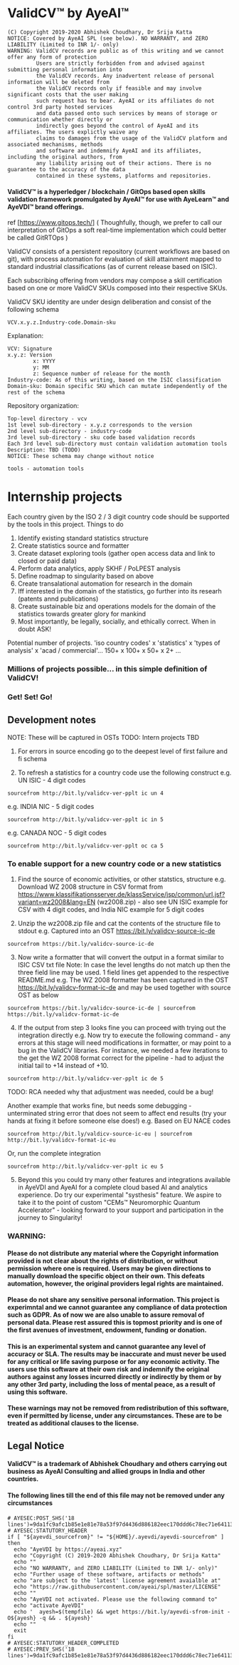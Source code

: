 # ValidCV™ by AyeAI™
```
(C) Copyright 2019-2020 Abhishek Choudhary, Dr Srija Katta
NOTICE: Covered by AyeAI SPL (see below). NO WARRANTY, and ZERO LIABILITY (Limited to INR 1/- only) 
WARNING: ValidCV records are public as of this writing and we cannot offer any form of protection
         Users are strictly forbidden from and advised against submitting personal information into
         the ValidCV records. Any inadvertent release of personal information will be deleted from
         the ValidCV records only if feasible and may involve significant costs that the user making
         such request has to bear. AyeAI or its affiliates do not control 3rd party hosted services
         and data passed onto such services by means of storage or communication whether directly or
         indirectly goes beyond the control of AyeAI and its affiliates. The users explictly waive any
         claims to damages from the usage of the ValidCV platform and associated mechanisms, methods
         and software and indemnify AyeAI and its affiliates, including the original authors, from
         any liability arising out of their actions. There is no guarantee to the accuracy of the data
         contained in these systems, platforms and repositories.
```

#### ValidCV™ is a hyperledger / blockchain / GitOps based open skills validation framework promulgated by AyeAI™ for use with AyeLearn™ and AyeVDI™ brand offerings.
ref [https://www.gitops.tech/] ( Thoughfully, though, we prefer to call our interpretation of GitOps a soft real-time implementation which could better be called GitRTOps )

ValidCV consists of a persistent repository (current workflows are based on git),
with process automation for evaluation of skill attainment mapped to standard
industrial classifications (as of current release based on ISIC).

Each subscribing offering from vendors may compose a skill certification based
on one or more ValidCV SKUs composed into their respective SKUs.

ValidCV SKU identity are under design deliberation and consist of the following schema
```
VCV.x.y.z.Industry-code.Domain-sku
```
Explanation:
```
VCV: Signature
x.y.z: Version
        x: YYYY
        y: MM
        z: Sequence number of release for the month
Industry-code: As of this writing, based on the ISIC classification
Domain-sku: Domain specific SKU which can mutate independently of the rest of the schema
```
Repository organization:
```
Top-level directory - vcv
1st level sub-directory - x.y.z corresponds to the version
2nd level sub-directory - industry-code
3rd level sub-directory - sku code based validation records
Each 3rd level sub-directory must contain validation automation tools
Description: TBD (TODO)
NOTICE: These schema may change without notice

tools - automation tools
```
# Internship projects
Each country given by the ISO 2 / 3 digit country code should be supported by the tools in this project.
Things to do
1. Identify existing standard statistics structure
2. Create statistics source and formatter
3. Create dataset exploring tools (gather open access data and link to closed or paid data)
4. Perform data analytics, apply SKHF / PoLPEST analysis
5. Define roadmap to singularity based on above
6. Create transalational automation for research in the domain
7. Iff interested in the domain of the statistics, go further into its researh (patents annd publications)
8. Create sustainable biz and operations models for the domain of the statistics towards greater glory for mankind
9. Most importantly, be legally, socially, and ethically correct. When in doubt ASK!

Potential number of projects.
'iso country codes' x 'statistics' x 'types of analysis' x 'acad / commercial'...
150+ x 100+ x 50+ x 2+ ...
### Millions of projects possible... in this simple definition of ValidCV!
### Get! Set! Go!


## Development notes
NOTE: These will be captured in OSTs
TODO: Intern projects TBD

1. For errors in source encoding go to the deepest level of first failure and fi schema

2. To refresh a statistics for a country code use the following construct
e.g. UN ISIC - 4 digit codes
```
sourcefrom http://bit.ly/validcv-ver-pplt ic un 4
```
e.g. INDIA NIC - 5 digit codes
```
sourcefrom http://bit.ly/validcv-ver-pplt ic in 5
```
e.g. CANADA NOC - 5 digit codes
```
sourcefrom http://bit.ly/validcv-ver-pplt oc ca 5
```

### To enable support for a new country code or a new statistics
1. Find the source of economic activities, or other statstics, structure
e.g. Download WZ 2008 structure in CSV format from  https://www.klassifikationsserver.de/klassService/jsp/common/url.jsf?variant=wz2008&lang=EN (wz2008.zip) - also see UN ISIC example for CSV with 4 digit codes, and India NIC example for 5 digit codes

2. Unzip the wz2008.zip file and cat the contents of the structure file to stdout
e.g. Captured into an OST https://bit.ly/validcv-source-ic-de
```
sourcefrom https://bit.ly/validcv-source-ic-de
```

3. Now write a formatter that will convert the output in a format similar to ISIC CSV txt file
Note: In case the level lengths do not match up then the three field line may be used. 1 field lines
get appended to the respective README.md
e.g. The WZ 2008 formatter has been captured in the OST https://bit.ly/validcv-format-ic-de and may be used together with source OST as below
```
sourcefrom https://bit.ly/validcv-source-ic-de | sourcefrom https://bit.ly/validcv-format-ic-de
```

4. If the output from step 3 looks fine you can proceed with trying out the integration directly
e.g. Now try to execute the following command - any errors at this stage will need modifications in formatter,
or may point to a bug in the ValidCV libraries. For instance, we needed a few iterations to the get the WZ 2008 format
correct for the pipeline - had to adjust the initial tail to +14 instead of +10. 
```
sourcefrom http://bit.ly/validcv-ver-pplt ic de 5
```
TODO: RCA needed why that adjustment was needed, could be a bug!

Another example that works fine, but needs some debugging - unterminated string error that does not seem to affect end results (try your hands at fixing it before someone else does!)
e.g. Based on EU NACE codes
```
sourcefrom http://bit.ly/valdicv-source-ic-eu | sourcefrom http://bit.ly/validcv-format-ic-eu
```
Or, run the complete integration
```
sourcefrom http://bit.ly/validcv-ver-pplt ic eu 5
```

5. Beyond this you could try many other features and integrations available in AyeVDI and AyeAI for a complete 
cloud based AI and analytics experience. Do try our experimental "systhesis" feature. We aspire to take it to the 
point of custom "CEMs™ Neuromorphic Quantum Accelerator" - looking forward to your support and participation in the journey
to Singularity!

### WARNING: 
#### Please do not distribute any material where the Copyright information provided is not clear about the rights of distribution, or without permission where one is required. Users may be given directions to manually download the specific object on their own. This defeats automation, however, the original providers legal rights are maintained.

#### Please do not share any sensitive personal information. This project is experimntal and we cannot guarantee any compliance of data protection such as GDPR. As of now we are also unable to assure removal of personal data. Please rest assured this is topmost priority and is one of the first avenues of investment, endowment, funding or donation.

#### This is an experimental system and cannot guarantee any level of accuracy or SLA. The results may be inaccurate and must never be used for any critical or life saving purpose or for any economic activity. The users use this software at their own risk and indemnify the original authors against any losses incurred directly or indirectly by them or by any other 3rd party, including the loss of mental peace, as a result of using this software.

#### These warnings may not be removed from redistribution of this software, even if permitted by license, under any circumstances. These are to be treated as additional clauses to the license.

## Legal Notice
#### ValidCV™ is a trademark of Abhishek Choudhary and others carrying out business as AyeAI Consulting and allied groups in India and other countries.

#### The following lines till the end of this file may not be removed under any circumstances
```
# AYESEC:POST_SHS('18 lines')=9da1fc9afc1b85e1e81e78a53f97d4436d886182eec170ddd6c78ec71e64113d9ade4fd1bf969ed5bbe62baed9a575d2b5e3ccdc0383c27eb7a4b6bc71965afe
# AYESEC:STATUTORY_HEADER
if [ "${ayevdi_sourcefrom}" != "${HOME}/.ayevdi/ayevdi-sourcefrom" ]
then
  echo "AyeVDI by https://ayeai.xyz"
  echo "Copyright (C) 2019-2020 Abhishek Choudhary, Dr Srija Katta"
  echo ""
  echo "NO WARRANTY, and ZERO LIABILITY (Limited to INR 1/- only)"
  echo "Further usage of these software, artifacts or methods"
  echo "are subject to the 'latest' license agreement avaialble at"
  echo "https://raw.githubusercontent.com/ayeai/spl/master/LICENSE"
  echo ""
  echo "AyeVDI not activated. Please use the following command to"
  echo "activate AyeVDI"
  echo '  ayesh=$(tempfile) && wget https://bit.ly/ayevdi-sfrom-init -O${ayesh} -q && . ${ayesh}'
  echo ""
  exit
fi
# AYESEC:STATUTORY_HEADER_COMPLETED
# AYESEC:PREV_SHS('18 lines')=9da1fc9afc1b85e1e81e78a53f97d4436d886182eec170ddd6c78ec71e64113d9ade4fd1bf969ed5bbe62baed9a575d2b5e3ccdc0383c27eb7a4b6bc71965afe
```
